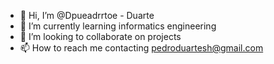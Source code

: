 - 👋 Hi, I’m @Dpueadrrtoe - Duarte
- 🌱 I’m currently learning informatics engineering
- 💞️ I’m looking to collaborate on projects
- 📫 How to reach me contacting pedroduartesh@gmail.com 

<!---
Dpueadrrtoe/Dpueadrrtoe is a ✨ special ✨ repository because its `README.md` (this file) appears on your GitHub profile.
You can click the Preview link to take a look at your changes.
--->
